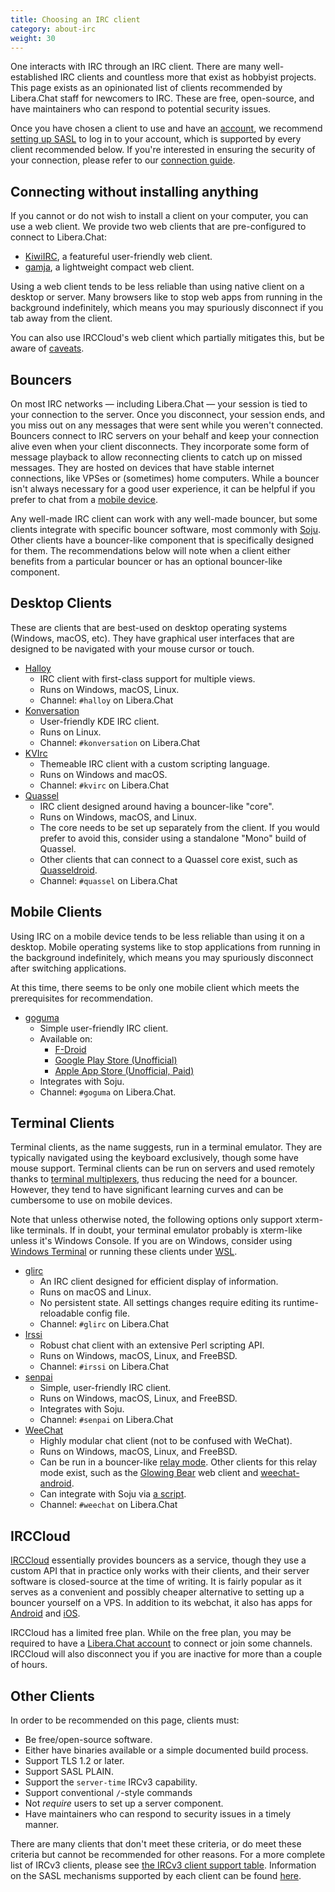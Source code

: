 ```yaml
---
title: Choosing an IRC client
category: about-irc
weight: 30
---
```


One interacts with IRC through an IRC client.
There are many well-established IRC clients and countless more that exist
as hobbyist projects. This page exists as an opinionated list of clients
recommended by Libera.Chat staff for newcomers to IRC.
These are free, open-source, and have maintainers who can respond to
potential security issues.

Once you have chosen a client to use and have an
[account](/guides/registration), we recommend [setting up SASL](/guides/sasl)
to log in to your account, which is supported by every client recommended
below. If you're interested in ensuring the security of your
connection, please refer to our [connection guide](/guides/connect).

## Connecting without installing anything

If you cannot or do not wish to install a client on your computer, you can use
a web client.
We provide two web clients that are pre-configured to connect to Libera.Chat:

- [KiwiIRC](https://web.libera.chat), a featureful user-friendly web client.
- [gamja](https://web.libera.chat/gamja), a lightweight compact web client.

Using a web client tends to be less reliable than using native client on a
desktop or server. Many browsers like to stop web apps from running in the
background indefinitely, which means you may spuriously disconnect if you tab
away from the client.

You can also use IRCCloud's web client which partially mitigates this,
but be aware of [caveats](#irccloud).

## Bouncers

On most IRC networks — including Libera.Chat — your session is tied to
your connection to the server. Once you disconnect, your session ends,
and you miss out on any messages that were sent while you weren't connected.
Bouncers connect to IRC servers on your behalf and
keep your connection alive even when your client disconnects.
They incorporate some form of message playback to allow reconnecting clients
to catch up on missed messages. They are hosted on devices that have
stable internet connections, like VPSes or (sometimes) home computers.
While a bouncer isn't always necessary for a good user experience, it can be
helpful if you prefer to chat from a [mobile device](#mobile-clients).

Any well-made IRC client can work with any well-made bouncer,
but some clients integrate with specific bouncer software, most commonly with
[Soju](https://codeberg.org/emersion/soju).
Other clients have a bouncer-like component that is specifically designed
for them. The recommendations below will note when a client either benefits
from a particular bouncer or has an optional bouncer-like component.

## Desktop Clients

These are clients that are best-used on desktop operating systems
(Windows, macOS, etc). They have graphical user interfaces that are designed
to be navigated with your mouse cursor or touch.

- [Halloy](https://github.com/squidowl/halloy)
  - IRC client with first-class support for multiple views.
  - Runs on Windows, macOS, Linux.
  - Channel: `#halloy` on Libera.Chat
- [Konversation](https://konversation.kde.org)
  - User-friendly KDE IRC client.
  - Runs on Linux.
  - Channel: `#konversation` on Libera.Chat
- [KVIrc](https://www.kvirc.net)
  - Themeable IRC client with a custom scripting language.
  - Runs on Windows and macOS.
  - Channel: `#kvirc` on Libera.Chat
- [Quassel](https://quassel-irc.org)
  - IRC client designed around having a bouncer-like "core".
  - Runs on Windows, macOS, and Linux.
  - The core needs to be set up separately from the client.
    If you would prefer to avoid this, consider using a standalone
    "Mono" build of Quassel.
  - Other clients that can connect to a Quassel core exist,
    such as [Quasseldroid](https://quasseldroid.info/).
  - Channel: `#quassel` on Libera.Chat

## Mobile Clients

Using IRC on a mobile device tends to be less reliable than using it on a
desktop. Mobile operating systems like to stop applications from
running in the background indefinitely, which means you may spuriously
disconnect after switching applications.

At this time, there seems to be only one mobile client which meets the
prerequisites for recommendation.

- [goguma](https://codeberg.org/emersion/goguma#readme)
  - Simple user-friendly IRC client.
  - Available on:
    - [F-Droid][goguma-fdroid]
    - [Google Play Store (Unofficial)][goguma-google]
    - [Apple App Store (Unofficial, Paid)][goguma-apple]
  - Integrates with Soju.
  - Channel: `#goguma` on Libera.Chat.

[goguma-fdroid]: https://f-droid.org/packages/fr.emersion.goguma/
[goguma-google]: https://play.google.com/store/apps/details?id=fr.emersion.goguma.play
[goguma-apple]: https://apps.apple.com/us/app/goguma-irc/id6470394620

## Terminal Clients

Terminal clients, as the name suggests, run in a terminal emulator. They are
typically navigated using the keyboard exclusively, though some have mouse
support. Terminal clients can be run on servers and used remotely thanks to
[terminal multiplexers](https://en.wikipedia.org/wiki/Terminal_multiplexer),
thus reducing the need for a bouncer. However, they tend to have significant
learning curves and can be cumbersome to use on mobile devices.

Note that unless otherwise noted, the following options only support
xterm-like terminals. If in doubt, your terminal emulator probably is
xterm-like unless it's Windows Console. If you are on Windows, consider using
[Windows Terminal](https://github.com/microsoft/terminal)
or running these clients under
[WSL](https://learn.microsoft.com/en-us/windows/wsl/install).

- [glirc](https://hackage.haskell.org/package/glirc#readme)
  - An IRC client designed for efficient display of information.
  - Runs on macOS and Linux.
  - No persistent state.
    All settings changes require editing its runtime-reloadable config file.
  - Channel: `#glirc` on Libera.Chat
- [Irssi](https://irssi.org)
  - Robust chat client with an extensive Perl scripting API.
  - Runs on Windows, macOS, Linux, and FreeBSD.
  - Channel: `#irssi` on Libera.Chat
- [senpai](https://git.sr.ht/~delthas/senpai)
  - Simple, user-friendly IRC client.
  - Runs on Windows, macOS, Linux, and FreeBSD.
  - Integrates with Soju.
  - Channel: `#senpai` on Libera.Chat
- [WeeChat](https://weechat.org)
  - Highly modular chat client (not to be confused with WeChat).
  - Runs on Windows, macOS, Linux, and FreeBSD.
  - Can be run in a bouncer-like [relay mode][weechat-relay].
    Other clients for this relay mode exist, such as the
    [Glowing Bear][weechat-gb] web client and
    [weechat-android][weechat-android].
  - Can integrate with Soju via [a script][weechat-soju].
  - Channel: `#weechat` on Libera.Chat

[weechat-relay]: https://weechat.org/files/doc/stable/weechat_user.en.html#relay
[weechat-gb]: https://glowing-bear.org
[weechat-android]: https://github.com/ubergeek42/weechat-android#weechat-android-relay-client
[weechat-soju]: https://weechat.org/scripts/source/soju.py.html/

## IRCCloud

[IRCCloud](https://irccloud.com) essentially provides bouncers as a service,
though they use a custom API that in practice only works with their clients,
and their server software is closed-source at the time of writing.
It is fairly popular as it serves as a convenient and possibly cheaper
alternative to setting up a bouncer yourself on a VPS.
In addition to its webchat, it also has apps for
[Android](https://play.google.com/store/apps/details?id=com.irccloud.android&hl=en_US)
and [iOS](https://apps.apple.com/us/app/irccloud/id672699103).

IRCCloud has a limited free plan. While on the free plan, you may be required
to have a [Libera.Chat account](/guides/registration) to connect or
join some channels. IRCCloud will also disconnect you if you are inactive for
more than a couple of hours.

## Other Clients

In order to be recommended on this page, clients must:

- Be free/open-source software.
- Either have binaries available or a simple documented build process.
- Support TLS 1.2 or later.
- Support SASL PLAIN.
- Support the `server-time` IRCv3 capability.
- Support conventional `/`-style commands
- Not _require_ users to set up a server component.
- Have maintainers who can respond to security issues in a timely manner.

There are many clients that don't meet these criteria,
or do meet these criteria but cannot be recommended for other reasons.
For a more complete list of IRCv3 clients, please see
[the IRCv3 client support table](https://ircv3.net/software/clients).
Information on the SASL mechanisms supported by each client
can be found [here](https://ircv3.net/docs/sasl-mechs).
